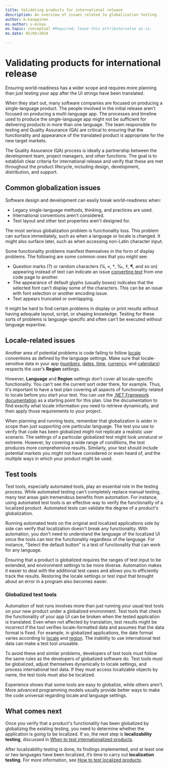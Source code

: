 ```yaml
---
title: Validating products for international release
description: An overview of issues related to globalization testing.
author: m-kauppinen
ms.author: v-mikau
ms.topic: conceptual #Required; leave this attribute/value as-is.
ms.date: 05/04/2024

---
```


# Validating products for international release

Ensuring world-readiness has a wider scope and requires more planning than just testing your app after the UI strings have been translated.

When they start out, many software companies are focused on producing a single-language product. The people involved in the initial release aren’t focused on producing a multi-language app. The processes and timeline used to produce the single-language app might not be sufficient for delivering products in more than one language. The team responsible for testing and Quality Assurance (QA) are critical to ensuring that the functionality and appearance of the translated product is appropriate for the new target markets.

The Quality Assurance (QA) process is ideally a partnership between the development team, project managers, and other functions. The goal is to establish clear criteria for international release and verify that these are met throughout the product lifecycle, including design, development, distribution, and support.

## Common globalization issues

Software design and development can easily break world-readiness when:

- Legacy single-language methods, thinking, and practices are used.
- International conventions aren't considered.
- Text layout and other text properties aren't designed for.

The most serious globalization problem is functionality loss. This problem can surface immediately, such as when a language or locale is changed. It might also surface later, such as when accessing non-Latin character input.

Some functionality problems manifest themselves in the form of display problems. The following are some common ones that you might see:

- Question marks (?) or random characters (¼, «, †, ‰, ‡, ¶, and so on) appearing instead of text can indicate an issue [converting text](../text/encoding_text_conversion.md) from one code page to another.
- The appearance of default glyphs (usually boxes) indicates that the selected font can't display some of the characters. This can be an issue with font selection or another encoding issue.
- Text appears truncated or overlapping.

It might be hard to find certain problems in display or print results without having adequate layout, script, or shaping knowledge. Testing for these sorts of problems is language-specific and often can't be executed without language expertise.

## Locale-related issues

Another area of potential problems is code failing to follow [locale](../locale/locale.md) conventions as defined by the language settings. Make sure that locale-sensitive data in your app ([numbers](../locale/number-formatting.md), [dates, time](../locale/date-time-formats.md), [currency](../locale/currency-formats.md), and [calendars](../locale/calendars.md)) respects the user’s **Region** settings.

However, **Language** and **Region** settings don’t cover all locale-specific functionality. You can’t see the current sort order there, for example. Thus, it's important to have a test plan covering all aspects of functionality related to locale before you start your test. You can use the [.NET Framework documentation](/dotnet/api/system.globalization.cultureinfo) as a starting point for this plan. Use the documentation to find exactly what locale information you need to retrieve dynamically, and then apply those requirements to your project.

When planning and running tests, remember that globalization is wider in scope than just supporting one particular language. The test you use to verify that code has been globalized might not replicate a realistic user scenario. The settings of a particular globalized test might look unnatural or extreme. However, by covering a wide range of conditions, the test produces more comprehensive results. Similarly, your test should include potential markets you might not have considered or even heard of, and the multiple ways in which your product might be used.

## Test tools

Test tools, especially automated tools, play an essential role in the testing process. While automated testing can't completely replace manual testing, many test areas gain tremendous benefits from automation. For instance, using automated test tools is an effective way to verify the functionality of a localized product. Automated tests can validate the degree of a product's globalization.

Running automated tests on the original and localized applications side by side can verify that localization doesn't break any functionality. With automation, you don't need to understand the language of the localized UI since the tools can test the functionality regardless of the language. For instance, "Select the default button" is a test of functionality that can work for any language.

Ensuring that a product is globalized requires the ranges of test input to be extended, and environment settings to be more diverse. Automation makes it easier to deal with the additional test cases and allows you to efficiently track the results. Restoring the locale settings or test input that brought about an error in a program also becomes easier.

### Globalized test tools

Automation of test runs involves more than just running your usual test tools on your new product under a globalized environment. Test tools that check the functionality of your app UI can be broken when the tested application is translated. Even when not affected by translation, test results might be incorrect if the tool verifies locale-formatted data and assumes that the data format is fixed. For example, in globalized applications, the date format varies according to [locale](../locale/locale.md) and [region](../locale/regional-settings.md). The inability to use international test data can make a test tool unusable.

To avoid these and similar problems, developers of test tools must follow the same rules as the developers of globalized software do. Test tools must be globalized, adjust themselves dynamically to locale settings, and process international text data. If they must access localizable objects by name, the test tools must also be localized.

Experience shows that some tools are easy to globalize, while others aren't. More advanced programming models usually provide better ways to make the code universal regarding locale and language settings.

## What comes next

Once you verify that a product's functionality has been globalized by globalizing the existing testing, you need to determine whether the application is going to be localized. If so, the next step is **localizability testing**, discussed in [When to test internationalized products](when-to-test.md).  

After localizability testing is done, its findings implemented, and at least one or two languages have been localized, it’s time to carry out **localization testing**. For more information, see [How to test localized products](how-to-test.md).
